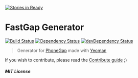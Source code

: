 [![Stories in Ready](https://badge.waffle.io/fastgap/fastgap-yeoman.png?label=ready&title=Ready)](https://waffle.io/fastgap/fastgap-yeoman)
# FastGap Generator
[![Build Status](https://secure.travis-ci.org/danielfeelfine/generator-fastgap.png?branch=master)](https://travis-ci.org/danielfeelfine/generator-fastgap) [![Dependency Status](https://david-dm.org/danielfeelfine/generator-fastgap.png?theme=shields.io)](https://david-dm.org/danielfeelfine/generator-fastgap) [![devDependency Status](https://david-dm.org/danielfeelfine/generator-fastgap/dev-status.png?theme=shields.io)](https://david-dm.org/danielfeelfine/generator-fastgap#info=devDependencies)
> Generator for [PhoneGap](http://phonegap.com/) made with [Yeoman](http://yeoman.io/)

If you wish to contribute, please read the [Contribute guide](https://github.com/danielfeelfine/generator-fastgap/blob/master/CONTRIBUTING.md) ;)

##### MIT License
